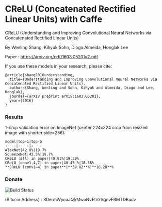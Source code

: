 # CReLU (Concatenated Rectified Linear Units)  with Caffe
CReLU (Understanding and Improving Convolutional Neural Networks via Concatenated Rectified Linear Units)

By Wenling Shang, Kihyuk Sohn, Diogo Almeida, Honglak Lee


Paper : https://arxiv.org/pdf/1603.05201v2.pdf

If you use these models in your research, please cite:

    @article{shang2016understanding,
      title={Understanding and Improving Convolutional Neural Networks via Concatenated Rectified Linear Units},
      author={Shang, Wenling and Sohn, Kihyuk and Almeida, Diogo and Lee, Honglak},
      journal={arXiv preprint arXiv:1603.05201},
      year={2016}
    }

### Results

1-crop validation error on ImageNet (center 224x224 crop from resized image with shorter side=256):

	model|top-1|top-5
	:---:|:---:|:---:
	AlexNet|42.8%|19.7%  
	SqueezeNet|42.5%|19.7%
	CReLU (all) in paper|40.93%|19.39% 
	CReLU (conv1,4,7) in paper|40.45 %|18.58% 
	**CReLU (conv1–4) in paper**|**39.82**%|**18.28**%



### Donate

![Build Status](https://raw.githubusercontent.com/chakkritte/NU-InNet/master/images/pic.png)

 (Bitcoin Address) : 3DermWyouJQ5MwoNvEtv2SgnvFRMTDBudv
